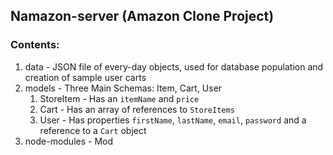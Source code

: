 ## Namazon-server (Amazon Clone Project)

### Contents: 
1. data - JSON file of every-day objects, used for database population and creation of sample user carts
2. models - Three Main Schemas: Item, Cart, User
     1. StoreItem - Has an `itemName` and `price`
     2. Cart - Has an array of references to `StoreItems`
     3. User - Has properties `firstName`, `lastName`, `email`, `password` and a reference to a `Cart` object
3. node-modules - Mod
